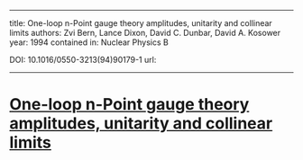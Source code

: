 
---
title: One-loop n-Point gauge theory amplitudes, unitarity and collinear limits
authors: Zvi Bern, Lance Dixon, David C. Dunbar, David A. Kosower
year: 1994
contained in: Nuclear Physics B

DOI: 10.1016/0550-3213(94)90179-1
url: 

---
# [One-loop n-Point gauge theory amplitudes, unitarity and collinear limits](zotero://select/items/@bernOneloopNpointGauge1994)
